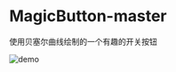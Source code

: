 # MagicButton-master
使用贝塞尔曲线绘制的一个有趣的开关按钮


![demo](http://om0qizim4.bkt.clouddn.com/magic_button_demo1.gif?imageView2/0/w/560)


